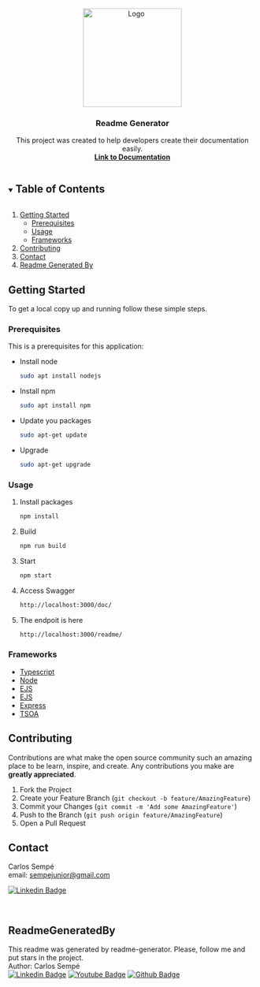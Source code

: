 <!-- PROJECT LOGO -->
<br />
<p align="center">
  <img src="https://i.ibb.co/yFSDMWr/SEMPECANAL.png" alt="Logo" width="200" height="200">

  <h3 align="center">Readme Generator</h3>

  <p align="center">
    This project was created to help developers create their documentation easily.
    <br />
    <a href="">
      <strong>Link to Documentation</strong>
    </a>
    <br />
  </p>
</p>



<!-- TABLE OF CONTENTS -->
<details open="open">
  <summary><h2 style="display: inline-block">Table of Contents</h2></summary>
  <ol>
    <li>
      <a href="#getting-started">Getting Started</a>
      <ul>
        <li><a href="#prerequisites">Prerequisites</a></li>
        <li><a href="#usage">Usage</a></li>
        <li><a href="#frameworks">Frameworks</a></li>
      </ul>
    </li>
    <li><a href="#contributing">Contributing</a></li>
    <li><a href="#contact">Contact</a></li>
    <li><a href="#readmegeneratedby">Readme Generated By</a></li>
  </ol>
</details>



<!-- GETTING STARTED -->
## Getting Started

To get a local copy up and running follow these simple steps.


### Prerequisites

This is a prerequisites for this application: 

* Install node
  ```sh
  sudo apt install nodejs
  ```

* Install npm
  ```sh
  sudo apt install npm
  ```

* Update you packages
  ```sh
  sudo apt-get update
  ```

* Upgrade
  ```sh
  sudo apt-get upgrade
  ```


### Usage


1. Install packages
   ```sh
   npm install
   ```

2. Build
   ```sh
   npm run build
   ```

3. Start
   ```sh
   npm start
   ```

4. Access Swagger
   ```sh
   http://localhost:3000/doc/
   ```

5. The endpoit is here
   ```sh
   http://localhost:3000/readme/
   ```


### Frameworks
<ul>
  
   <li><a href="https://www.typescriptlang.org/">Typescript</a></li>
  
   <li><a href="https://nodejs.org/en/">Node</a></li>
  
   <li><a href="https://ejs.co/">EJS</a></li>
  
   <li><a href="https://swagger.io/">EJS</a></li>
  
   <li><a href="https://expressjs.com/pt-br/">Express</a></li>
  
   <li><a href="https://tsoa-community.github.io/docs/getting-started.html">TSOA</a></li>
  
</ul>

<!-- CONTRIBUTING -->
## Contributing

Contributions are what make the open source community such an amazing place to be learn, inspire, and create. Any contributions you make are **greatly appreciated**.

1. Fork the Project
2. Create your Feature Branch (`git checkout -b feature/AmazingFeature`)
3. Commit your Changes (`git commit -m 'Add some AmazingFeature'`)
4. Push to the Branch (`git push origin feature/AmazingFeature`)
5. Open a Pull Request


<!-- CONTACT -->
## Contact

Carlos Sempé <br />
email: sempejunior@gmail.com <br />

[![Linkedin Badge](https://img.shields.io/badge/-LinkedIn-black.svg?style=for-the-badge&logo=linkedin&colorB=555)]( https://www.linkedin.com/in/carlos-semp%C3%A9/)<br />


<br/>

## ReadmeGeneratedBy

This readme was generated by readme-generator. Please, follow me and put stars in the project.<br />
Author: Carlos Sempé <br />
[![Linkedin Badge](https://img.shields.io/badge/-LinkedIn-black.svg?style=for-the-badge&logo=linkedin&colorB=555)](https://www.linkedin.com/in/carlos-semp%C3%A9/)
[![Youtube Badge](https://img.shields.io/badge/YouTube-FF0000?style=for-the-badge&logo=youtube&logoColor=white)](https://www.youtube.com/channel/UC86JKVL2p0sPcdkUJ9093cQ)
[![Github Badge](https://img.shields.io/badge/GitHub-100000?style=for-the-badge&logo=github&logoColor=white)](https://github.com/sempejunior/readme-generator/stargazers)